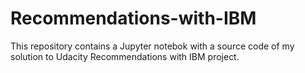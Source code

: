 # Recommendations-with-IBM
This repository contains a Jupyter notebok with a source code of my solution to Udacity Recommendations with IBM project.
